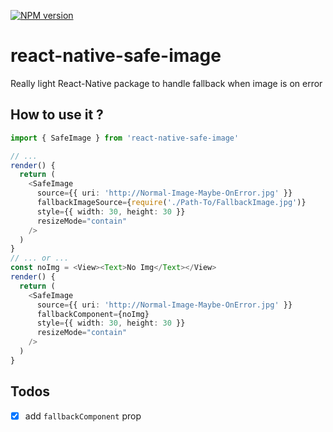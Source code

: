 [![NPM version](https://badge.fury.io/js/react-native-safe-image.svg)](http://badge.fury.io/js/react-native-safe-image)

# react-native-safe-image

Really light React-Native package to handle fallback when image is on error

## How to use it ?

```ts
import { SafeImage } from 'react-native-safe-image'

// ...
render() {
  return (
    <SafeImage
      source={{ uri: 'http://Normal-Image-Maybe-OnError.jpg' }}
      fallbackImageSource={require('./Path-To/FallbackImage.jpg')}
      style={{ width: 30, height: 30 }}
      resizeMode="contain"
    />
  )
}
// ... or ...
const noImg = <View><Text>No Img</Text></View>
render() {
  return (
    <SafeImage
      source={{ uri: 'http://Normal-Image-Maybe-OnError.jpg' }}
      fallbackComponent={noImg}
      style={{ width: 30, height: 30 }}
      resizeMode="contain"
    />
  )
}

```

## Todos

- [x] add `fallbackComponent` prop
